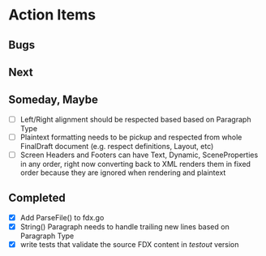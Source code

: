 
# Action Items

## Bugs

## Next

## Someday, Maybe

+ [ ] Left/Right alignment should be respected based based on Paragraph Type
+ [ ] Plaintext formatting needs to be pickup and respected from whole FinalDraft document (e.g. respect definitions, Layout, etc)
+ [ ] Screen Headers and Footers can have Text, Dynamic, SceneProperties in any order, right now converting back to XML renders them in fixed order because they are ignored when rendering and plaintext

## Completed

+ [x] Add ParseFile() to fdx.go
+ [x] String() Paragraph needs to handle trailing new lines based on Paragraph Type
+ [x] write tests that validate the source FDX content in _testout_ version
